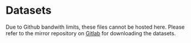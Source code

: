 # Datasets

Due to Github bandwith limits, these files cannot be hosted here. Please refer to the mirror repository on [Gitlab](https://gitlab.com/coypu-project/acled-gta-tkg-dataset) for downloading the datasets.